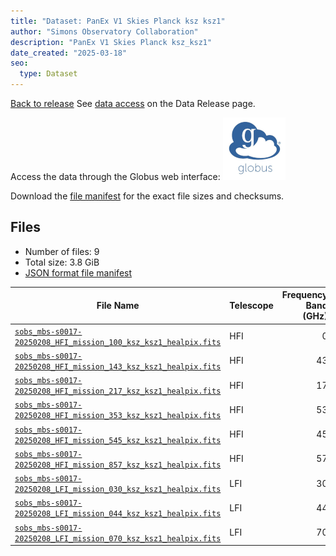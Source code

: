 ```yaml
---
title: "Dataset: PanEx V1 Skies Planck ksz ksz1"
author: "Simons Observatory Collaboration"
description: "PanEx V1 Skies Planck ksz_ksz1"
date_created: "2025-03-18"
seo:
  type: Dataset
---
```


[Back to release](./panexv1-planck.html#datasets)
See [data access](./panexv1-planck.html#data-access) on the Data Release page.

Access the data through the Globus web interface: [![Download via Globus](images/globus-logo.png)](https://app.globus.org/file-manager?origin_id=53b2a147-ae9d-4bbf-9d18-3b46d133d4bb&origin_path=%2Fpanexp_v1_planck%2Fksz_ksz1%2F)

Download the [file manifest](https://g-0a470a.6b7bd8.0ec8.data.globus.org/panexp_v1_planck/ksz_ksz1/manifest.json) for the exact file sizes and checksums.

## Files

- Number of files: 9
- Total size: 3.8 GiB
- [JSON format file manifest](https://g-0a470a.6b7bd8.0ec8.data.globus.org/panexp_v1_planck/ksz_ksz1/manifest.json)

|                                                                                                File Name                                                                                                | Telescope | Frequency Band (GHz) | Pixelization |   Size    |
| ------------------------------------------------------------------------------------------------------------------------------------------------------------------------------------------------------- | --------- | -------------------: | ------------ | --------- |
| [`sobs_mbs-s0017-20250208_HFI_mission_100_ksz_ksz1_healpix.fits`](https://g-0a470a.6b7bd8.0ec8.data.globus.org/panexp_v1_planck/ksz_ksz1/sobs_mbs-s0017-20250208_HFI_mission_100_ksz_ksz1_healpix.fits) | HFI       |                    0 | healpix      | 576.0 MiB |
| [`sobs_mbs-s0017-20250208_HFI_mission_143_ksz_ksz1_healpix.fits`](https://g-0a470a.6b7bd8.0ec8.data.globus.org/panexp_v1_planck/ksz_ksz1/sobs_mbs-s0017-20250208_HFI_mission_143_ksz_ksz1_healpix.fits) | HFI       |                   43 | healpix      | 576.0 MiB |
| [`sobs_mbs-s0017-20250208_HFI_mission_217_ksz_ksz1_healpix.fits`](https://g-0a470a.6b7bd8.0ec8.data.globus.org/panexp_v1_planck/ksz_ksz1/sobs_mbs-s0017-20250208_HFI_mission_217_ksz_ksz1_healpix.fits) | HFI       |                   17 | healpix      | 576.0 MiB |
| [`sobs_mbs-s0017-20250208_HFI_mission_353_ksz_ksz1_healpix.fits`](https://g-0a470a.6b7bd8.0ec8.data.globus.org/panexp_v1_planck/ksz_ksz1/sobs_mbs-s0017-20250208_HFI_mission_353_ksz_ksz1_healpix.fits) | HFI       |                   53 | healpix      | 576.0 MiB |
| [`sobs_mbs-s0017-20250208_HFI_mission_545_ksz_ksz1_healpix.fits`](https://g-0a470a.6b7bd8.0ec8.data.globus.org/panexp_v1_planck/ksz_ksz1/sobs_mbs-s0017-20250208_HFI_mission_545_ksz_ksz1_healpix.fits) | HFI       |                   45 | healpix      | 576.0 MiB |
| [`sobs_mbs-s0017-20250208_HFI_mission_857_ksz_ksz1_healpix.fits`](https://g-0a470a.6b7bd8.0ec8.data.globus.org/panexp_v1_planck/ksz_ksz1/sobs_mbs-s0017-20250208_HFI_mission_857_ksz_ksz1_healpix.fits) | HFI       |                   57 | healpix      | 576.0 MiB |
| [`sobs_mbs-s0017-20250208_LFI_mission_030_ksz_ksz1_healpix.fits`](https://g-0a470a.6b7bd8.0ec8.data.globus.org/panexp_v1_planck/ksz_ksz1/sobs_mbs-s0017-20250208_LFI_mission_030_ksz_ksz1_healpix.fits) | LFI       |                   30 | healpix      | 144.0 MiB |
| [`sobs_mbs-s0017-20250208_LFI_mission_044_ksz_ksz1_healpix.fits`](https://g-0a470a.6b7bd8.0ec8.data.globus.org/panexp_v1_planck/ksz_ksz1/sobs_mbs-s0017-20250208_LFI_mission_044_ksz_ksz1_healpix.fits) | LFI       |                   44 | healpix      | 144.0 MiB |
| [`sobs_mbs-s0017-20250208_LFI_mission_070_ksz_ksz1_healpix.fits`](https://g-0a470a.6b7bd8.0ec8.data.globus.org/panexp_v1_planck/ksz_ksz1/sobs_mbs-s0017-20250208_LFI_mission_070_ksz_ksz1_healpix.fits) | LFI       |                   70 | healpix      | 144.0 MiB |
